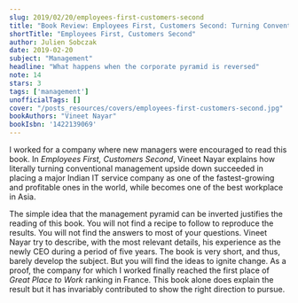 ```yaml
---
slug: 2019/02/20/employees-first-customers-second
title: "Book Review: Employees First, Customers Second: Turning Conventional Management Upside Down"
shortTitle: "Employees First, Customers Second"
author: Julien Sobczak
date: 2019-02-20
subject: "Management"
headline: "What happens when the corporate pyramid is reversed"
note: 14
stars: 3
tags: ['management']
unofficialTags: []
cover: "/posts_resources/covers/employees-first-customers-second.jpg"
bookAuthors: "Vineet Nayar"
bookIsbn: '1422139069'
---
```



I worked for a company where new managers were encouraged to read this book. In *Employees First, Customers Second*, Vineet Nayar explains how literally turning conventional management upside down succeeded in placing a major Indian IT service company as one of the fastest-growing and profitable ones in the world, while becomes one of the best workplace in Asia.

The simple idea that the management pyramid can be inverted justifies the reading of this book. You will not find a recipe to follow to reproduce the results. You will not find the answers to most of your questions. Vineet Nayar try to describe, with the most relevant details, his experience as the newly CEO during a period of five years. The book is very short, and thus, barely develop the subject. But you will find the ideas to ignite change. As a proof, the company for which I worked finally reached the first place of *Great Place to Work* ranking in France. This book alone does explain the result but it has invariably contributed to show the right direction to pursue.


